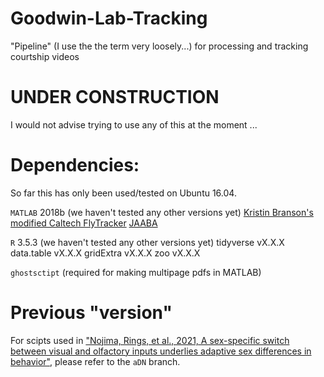 # Goodwin-Lab-Tracking

"Pipeline" (I use the the term very loosely...) for processing and tracking courtship videos



# **UNDER CONSTRUCTION**

I would not advise trying to use any of this at the moment ...




# Dependencies:

So far this has only been used/tested on Ubuntu 16.04.


`MATLAB` 2018b (we haven't tested any other versions yet)
    [Kristin Branson's modified Caltech FlyTracker](https://github.com/kristinbranson/FlyTracker)
    [JAABA](https://github.com/kristinbranson/JAABA)


`R` 3.5.3 (we haven't tested any other versions yet)
    tidyverse vX.X.X
    data.table vX.X.X
    gridExtra vX.X.X
    zoo vX.X.X

`ghostsctipt` (required for making multipage pdfs in MATLAB)



# Previous "version"

For scipts used in ["Nojima, Rings, et al., 2021, A sex-specific switch between visual and olfactory inputs underlies adaptive sex differences in behavior"](https://www.sciencedirect.com/science/article/pii/S0960982220318996?via%3Dihub), please refer to the `aDN` branch.
